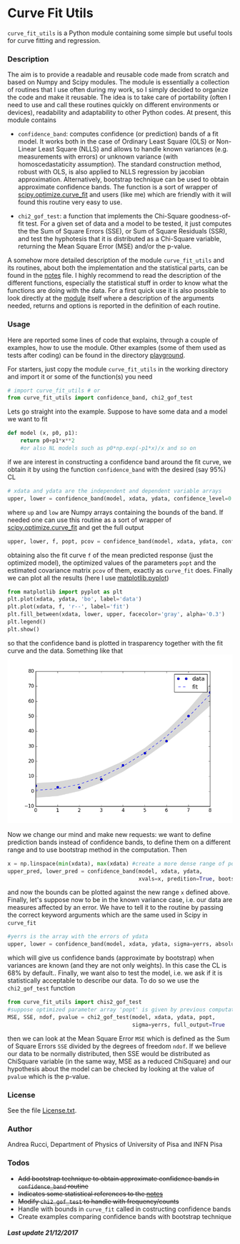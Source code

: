 # Curve Fit Utils

`curve_fit_utils` is a Python module containing some simple but useful tools for curve fitting and regression.

### Description
The aim is to provide a readable and reusable code made from scratch and based on Numpy and Scipy modules. The module is essentially a collection of routines that I use often during my work, so I simply decided to organize the code and make it reusable. The idea is to take care of portability (often I need to use and call these routines quickly on different environments or devices), readability and adaptability to other Python codes. At present, this module contains

* `confidence_band`: computes confidence (or prediction) bands of a fit model. It works both in the case of Ordinary Least Square (OLS) or Non-Linear Least Square (NLLS) and allows to handle known variances (e.g. measurements with errors) or unknown variance (with homoscedastaticity assumption). The standard construction method, robust with OLS, is also applied to NLLS regression by jacobian approximation. Alternatively, bootstrap technique can be used to obtain approximate confidence bands. The function is a sort of wrapper of [scipy.optimize.curve_fit](https://docs.scipy.org/doc/scipy/reference/generated/scipy.optimize.curve_fit.html) and users (like me) which are friendly with it will found this routine very easy to use.

* `chi2_gof_test`: a function that implements the Chi-Square goodness-of-fit test. For a given set of data and a model to be tested, it just computes the the Sum of Square Errors (SSE), or Sum of Square Residuals (SSR), and test the hyphotesis that it is distributed as a Chi-Square variable, returning the Mean Square Error (MSE) and/or the p-value.

A somehow more detailed description of the module `curve_fit_utils` and its routines, about both the implementation and the statistical parts, can be found in the [notes](NOTES.md) file. I highly recommend to read the description of the different functions, especially the statistical stuff in order to know what the functions are doing with the data. For a first quick use it is also possible to look directly at the [module](curve_fit_utils.py) itself where a description of the arguments needed, returns and options is reported in the definition of each routine.

### Usage
Here are reported some lines of code that explains, through a couple of examples, how to use the module. Other examples (some of them used as tests after coding) can be found in the directory [playground](playground/). 

For starters, just copy the module `curve_fit_utils` in the working directory and import it or some of the function(s) you need
```python
# import curve_fit_utils # or
from curve_fit_utils import confidence_band, chi2_gof_test
```
Lets go straight into the example. Suppose to have some data and a model we want to fit
```python
def model (x, p0, p1):
    return p0+p1*x**2
    #or also NL models such as p0*np.exp(-p1*x)/x and so on
```
if we are interest in constructing a confidence band around the fit curve, we obtain it by using the function `confidence_band` with the desired (say 95%) CL
```python
# xdata and ydata are the independent and dependent variable arrays
upper, lower = confidence_band(model, xdata, ydata, confidence_level=0.95)
```
where `up` and `low` are Numpy arrays containing the bounds of the band. If needed one can use this routine as a sort of wrapper of [scipy.optimize.curve_fit](https://docs.scipy.org/doc/scipy/reference/generated/scipy.optimize.curve_fit.html) and get the full output
```python
upper, lower, f, popt, pcov = confidence_band(model, xdata, ydata, confidence_level=.95, full_output=True)
```
obtaining also the fit curve `f` of the mean predicted response (just the optimized model), the optimized values of the parameters `popt` and the estimated covariance matrix `pcov` of them, exactly as `curve_fit` does. Finally we can plot all the results (here I use [matplotlib.pyplot](https://matplotlib.org/api/pyplot_api.html))
```python
from matplotlib import pyplot as plt
plt.plot(xdata, ydata, 'bo', label='data')
plt.plot(xdata, f, 'r--', label='fit')
plt.fill_between(xdata, lower, upper, facecolor='gray', alpha='0.3') 
plt.legend()
plt.show()
```
so that the confidence band is plotted in trasparency together with the fit curve and the data. Something like that ![alt text](playground/README_example.png)


Now we change our mind and make new requests: we want to define prediction bands instead of confidence bands, to define them on a different range and to use bootstrap method in the computation. Then
```python 
x = np.linspace(min(xdata), max(xdata) #create a more dense range of points
upper_pred, lower_pred = confidence_band(model, xdata, ydata, 
                                         xvals=x, predition=True, bootstrap=True)
```
and now the bounds can be plotted against the new range `x` defined above. Finally, let's suppose now to be in the known variance case, i.e. our data are measures affected by an error. We have to tell it to the routine by passing the correct keyword arguments which are the same used in Scipy in `curve_fit`
```python
#yerrs is the array with the errors of ydata
upper, lower = confidence_band(model, xdata, ydata, sigma=yerrs, absolute_sigma=True, bootstrap=True)
```
which will give us confidence bands (approximate by bootstrap) when variances are known (and they are not only weights). In this case the CL is 68% by default.. Finally, we want also to test the model, i.e. we ask if it is statistically acceptable to describe our data. To do so we use the `chi2_gof_test` function
```python
from curve_fit_utils import chis2_gof_test
#suppose optimized parameter array 'popt' is given by previous computation
MSE, SSE, ndof, pvalue = chi2_gof_test(model, xdata, ydata, popt, 
                                       sigma=yerrs, full_output=True
```
then we can look at the Mean Square Error `MSE` which is defined as the Sum of Square Errors `SSE` divided by the degrees of freedom `ndof`. If we believe our data to be normally distributed, then SSE would be distributed as ChiSquare variable (in the same way, MSE as a reduced ChiSquare) and our hypothesis about the model can be checked by looking at the value of `pvalue` which is the p-value.

### License
See the file [License.txt](LICENSE.txt).

### Author
Andrea Rucci, Department of Physics of University of Pisa and INFN Pisa

### Todos
- ~~Add bootstrap technique to obtain approximate confidence bands in `confidence_band` routine~~
- ~~Indicates some statistical references to the [notes](NOTES.md)~~
- ~~Modify `chi2_gof_test` to handle with frequency/counts~~
- Handle with bounds in `curve_fit` called in costructing confidence bands
- Create examples comparing confidence bands with bootstrap technique

##### Last update 21/12/2017








